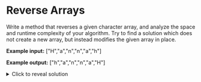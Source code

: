 # Reverse Arrays
Write a method that reverses a given character array, and analyze the space and runtime complexity of your algorithm. Try to find a solution which does not create a new array, but instead modifies the given array in place. 

**Example input:** ["H","a","n","n","a","h"]

**Example output:** ["h","a","n","n","a","H"]

<details>
    <summary>Click to reveal solution</summary>
    
    A valid but naive solution would be to create a new array, then iterate through the given array and put each element into the new array in reverse order. Finally, copy the new array over to the given array.

    ```java
    public static void reverse(char arr[]) {
        //Note that arr is the array we want to reverse

        int n = arr.length //We will use arr.length a lot

        //Create a new array to copy elements into
        char[] reversed = new char[n];

        //Iterate through arr
        for (int i = 0; i < n; i++) {
            /*The index of the last element is n-1, so we can
            access the ith element from the end with n-1-i*/
            reversed[n-1-i] = arr[i];
        }

        //Copy everything back over from reversed to arr
        for (int i = 0; i < n; i++) arr[i] = reversed[i];
    }
    ```